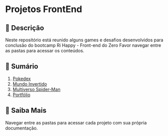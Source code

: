 # Projetos FrontEnd

## 📒 Descrição
Neste repositório está reunido alguns games e desafios desenvolvidos para conclusão do bootcamp Ri Happy - Front-end do Zero
Favor navegar entre as pastas para acessar os conteúdos.

## 📝 Sumário

1. [Pokedex]()
2. [Mundo Invertido](https://github.com/wilsondesouza/projetos-frontend/tree/main/mundo-invertido)
3. [Multiverso Spider-Man]()
4. [Portfólio]()


## 🔎 Saiba Mais
Navegar entre as pastas para acessar cada projeto com sua própria documentação.
